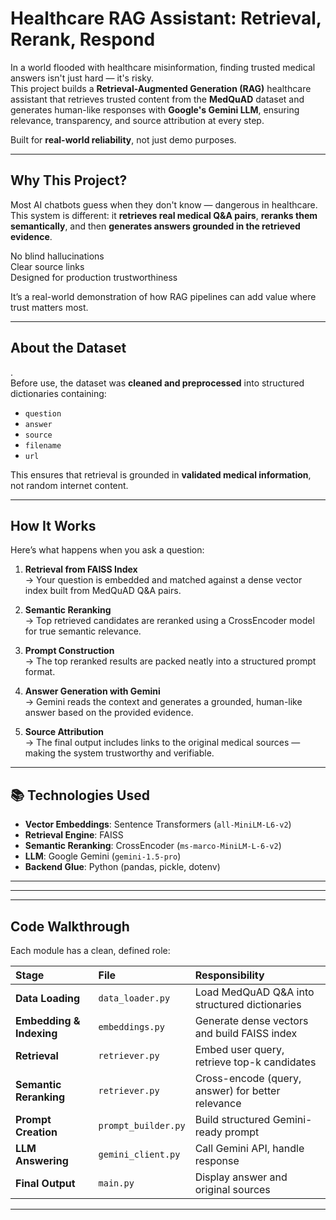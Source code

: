 
# Healthcare RAG Assistant: Retrieval, Rerank, Respond

In a world flooded with healthcare misinformation, finding trusted medical answers isn't just hard — it's risky.  
This project builds a **Retrieval-Augmented Generation (RAG)** healthcare assistant that retrieves trusted content from the **MedQuAD** dataset and generates human-like responses with **Google's Gemini LLM**, ensuring relevance, transparency, and source attribution at every step.

Built for **real-world reliability**, not just demo purposes.

---

##  Why This Project?

Most AI chatbots guess when they don't know — dangerous in healthcare.  
This system is different: it **retrieves real medical Q&A pairs**, **reranks them semantically**, and then **generates answers grounded in the retrieved evidence**.

 No blind hallucinations  
 Clear source links  
 Designed for production trustworthiness

It’s a real-world demonstration of how RAG pipelines can add value where trust matters most.

---

##  About the Dataset
.  
Before use, the dataset was **cleaned and preprocessed** into structured dictionaries containing:
- `question`
- `answer`
- `source`
- `filename`
- `url`

This ensures that retrieval is grounded in **validated medical information**, not random internet content.

---

##  How It Works

Here’s what happens when you ask a question:

1. **Retrieval from FAISS Index**  
   → Your question is embedded and matched against a dense vector index built from MedQuAD Q&A pairs.

2. **Semantic Reranking**  
   → Top retrieved candidates are reranked using a CrossEncoder model for true semantic relevance.

3. **Prompt Construction**  
   → The top reranked results are packed neatly into a structured prompt format.

4. **Answer Generation with Gemini**  
   → Gemini reads the context and generates a grounded, human-like answer based on the provided evidence.

5. **Source Attribution**  
   → The final output includes links to the original medical sources — making the system trustworthy and verifiable.

---

## 📚 Technologies Used

- **Vector Embeddings**: Sentence Transformers (`all-MiniLM-L6-v2`)
- **Retrieval Engine**: FAISS
- **Semantic Reranking**: CrossEncoder (`ms-marco-MiniLM-L-6-v2`)
- **LLM**: Google Gemini (`gemini-1.5-pro`)
- **Backend Glue**: Python (pandas, pickle, dotenv)

---



---




---

## Code Walkthrough

Each module has a clean, defined role:

| Stage | File | Responsibility |
|:------|:-----|:----------------|
| **Data Loading** | `data_loader.py` | Load MedQuAD Q&A into structured dictionaries |
| **Embedding & Indexing** | `embeddings.py` | Generate dense vectors and build FAISS index |
| **Retrieval** | `retriever.py` | Embed user query, retrieve top-k candidates |
| **Semantic Reranking** | `retriever.py` | Cross-encode (query, answer) for better relevance |
| **Prompt Creation** | `prompt_builder.py` | Build structured Gemini-ready prompt |
| **LLM Answering** | `gemini_client.py` | Call Gemini API, handle response |
| **Final Output** | `main.py` | Display answer and original sources |

---


